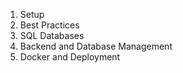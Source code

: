1. Setup
1. Best Practices
1. SQL Databases
1. Backend and Database Management
1. Docker and Deployment
